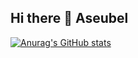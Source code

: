## Hi there 👋 Aseubel

<!--
**Aseubel/Aseubel** is a ✨ _special_ ✨ repository because its `README.md` (this file) appears on your GitHub profile.

Here are some ideas to get you started:

- 🔭 I’m currently working on ...
- 🌱 I’m currently learning ...
- 👯 I’m looking to collaborate on ...
- 🤔 I’m looking for help with ...
- 💬 Ask me about ...
- 📫 How to reach me: ...
- 😄 Pronouns: ...
- ⚡ Fun fact: ...
-->
[![Anurag's GitHub stats](https://github-readme-stats.vercel.app/api?username=Aseubel&show_icons=true&bg_color=#FFFFFF&icon_color=#97D6FF&title_color=#251BAA&text_color=#0D1117&count_private=true)](https://github.com/anuraghazra/github-readme-stats)
